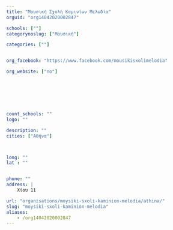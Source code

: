 ```yaml
---
title: "Μουσική Σχολή Καμινίων Μελωδία"
orguid: "org14042020002847"

schools: [""]
categorynoslug: ["Μουσική"]

categories: [""]


org_facebook: "https://www.facebook.com/mousikisxolimelodia"

org_website: ["no"]







count_schools: ""
logo: ""

description: ""
cities: ["Αθήνα"]



long: ""
lat : ""


phone: ""
address: |
    Χίου 11

url: "organisations/moysiki-sxoli-kaminion-melodia/athina/"
slug: "moysiki-sxoli-kaminion-melodia"
aliases:
    - /org14042020002847
---
```



